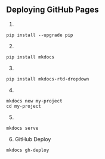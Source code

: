 ## Deploying GitHub Pages

1. 
```
pip install --upgrade pip
```
2. 
```
pip install mkdocs
```
3. 
```
pip install mkdocs-rtd-dropdown
```
4. 
```
mkdocs new my-project
cd my-project
```
5. 
```
mkdocs serve
```
6. GitHub Deploy
```
mkdocs gh-deploy
```
